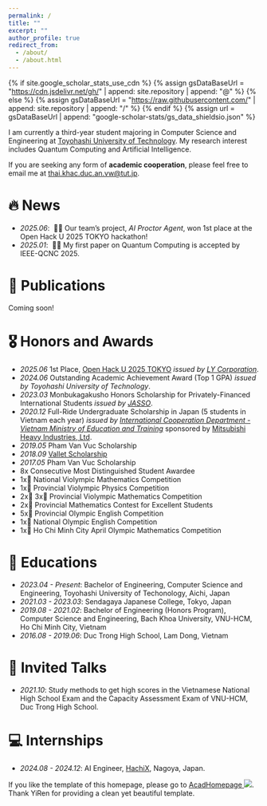 ```yaml
---
permalink: /
title: ""
excerpt: ""
author_profile: true
redirect_from: 
  - /about/
  - /about.html
---
```


{% if site.google_scholar_stats_use_cdn %}
{% assign gsDataBaseUrl = "https://cdn.jsdelivr.net/gh/" | append: site.repository | append: "@" %}
{% else %}
{% assign gsDataBaseUrl = "https://raw.githubusercontent.com/" | append: site.repository | append: "/" %}
{% endif %}
{% assign url = gsDataBaseUrl | append: "google-scholar-stats/gs_data_shieldsio.json" %}

<span class='anchor' id='about-me'></span>

I am currently a third-year student majoring in Computer Science and Engineering at <a href='https://www.tut.ac.jp/'>Toyohashi University of Technology</a>. 
My research interest includes Quantum Computing and Artificial Intelligence.

If you are seeking any form of <strong>academic cooperation</strong>, please feel free to email me at <a href="mailto:thai.khac.duc.an.vw@tut.jp">thai.khac.duc.an.vw@tut.jp</a>.

<!-- I have published more than 100 papers at the top international AI conferences with total 
<a href='https://scholar.google.com/citations?user=DhtAFkwAAAAJ'>google scholar citations <strong><span id='total_cit'>260000+</span></strong></a> 
(You can also use google scholar badge <a href='https://scholar.google.com/citations?user=DhtAFkwAAAAJ'>
<img src="https://img.shields.io/endpoint?url={{ url | url_encode }}&logo=Google%20Scholar&labelColor=f6f6f6&color=9cf&style=flat&label=citations"></a>). -->


# 🔥 News
- *2025.06*: &nbsp;🎉🎉 Our team’s project, *AI Proctor Agent*, won 1st place at the Open Hack U 2025 TOKYO hackathon! 
- *2025.01*: &nbsp;🎉🎉 My first paper on Quantum Computing is accepted by IEEE-QCNC 2025.

# 📝 Publications 
Coming soon!

<!-- <div class='paper-box'><div class='paper-box-image'><div><div class="badge">QCNC 2025</div><img src='images/500x300.png' alt="sym" width="100%"></div></div>
<div class='paper-box-text' markdown="1">

[Tradeoff relations between accessible information and guessing probability for quantum dichotomies](https://openaccess.thecvf.com/content_cvpr_2016/papers/He_Deep_Residual_Learning_CVPR_2016_paper.pdf)

**Khac Duc An Thai**, Michele Dall'Arno

[**Project**](https://scholar.google.com/citations?view_op=view_citation&hl=zh-CN&user=DhtAFkwAAAAJ&citation_for_view=DhtAFkwAAAAJ:ALROH1vI_8AC) <strong><span class='show_paper_citations' data='DhtAFkwAAAAJ:ALROH1vI_8AC'></span></strong>
- We provided a closed-form characterization of binary conditional probability distributions where mutual information is a monotone in guessing probability, disproving previous claims about their monotonicity.
- We characterized all Von Neumann measurements that generate extremal probability distributions for any given qubit dichotomy, refining <a href="https://www.quantumlah.org/media/thesis/NCQT_AndreasKeil_PhDthesis.pdf">Keil’s conjecture</a> on the measurement that attains accessible information.
</div>
</div> -->

# 🎖 Honors and Awards
- *2025.06* 1st Place, [Open Hack U 2025 TOKYO](https://hacku.yahoo.co.jp/hacku2025_tokyo/) *issued by [LY Corporation](https://www.lycorp.co.jp/en/)*.
- *2024.06* Outstanding Academic Achievement Award (Top 1 GPA) *issued by Toyohashi University of Technology*. 
- *2023.03* Monbukagakusho Honors Scholarship for Privately-Financed International Students *issued by [JASSO](https://www.jasso.go.jp/en/index.html)*.
- *2020.12* Full-Ride Undergraduate Scholarship in Japan (5 students in Vietnam each year) *issued by [International Cooperation Department - Vietnam Ministry of Education and Training](https://icd.edu.vn/)* sponsored by [Mitsubishi Heavy Industries, Ltd](https://www.mhi.com/). 
- *2019.05* Pham Van Vuc Scholarship
- *2018.09* [Vallet Scholarship](https://www.fondationvallet.org/en/scholarships/vietnam/)
- *2017.05* Pham Van Vuc Scholarship
- 8x Consecutive Most Distinguished Student Awardee
- 1x🥇 National Violympic Mathematics Competition
- 1x🥇 Provincial Violympic Physics Competition
- 2x🥇 3x🥈 Provincial Violympic Mathematics Competition
- 2x🥈 Provincial Mathematics Contest for Excellent Students
- 5x🥈 Provincial Olympic English Competition
- 1x🥉 National Olympic English Competition
- 1x🥉 Ho Chi Minh City April Olympic Mathematics Competition

# 📖 Educations
- *2023.04 - Present*: Bachelor of Engineering, Computer Science and Engineering, Toyohashi University of Techonology, Aichi, Japan
- *2021.03 - 2023.03*: Sendagaya Japanese College, Tokyo, Japan
- *2019.08 - 2021.02*: Bachelor of Engineering (Honors Program), Computer Science and Engineering, Bach Khoa University, VNU-HCM, Ho Chi Minh City, Vietnam
- *2016.08 - 2019.06*: Duc Trong High School, Lam Dong, Vietnam

# 💬 Invited Talks
- *2021.10*: Study methods to get high scores in the Vietnamese National High School Exam and the Capacity Assessment Exam of VNU-HCM, Duc Trong High School. 

# 💻 Internships
- *2024.08 - 2024.12*: AI Engineer, [HachiX](https://www.hachi-x.com/), Nagoya, Japan.

If you like the template of this homepage, please go to <a href="https://github.com/RayeRen/acad-homepage.github.io">AcadHomepage <img src="https://img.shields.io/github/stars/RayeRen/acad-homepage.github.io?style=social"></a>. Thank YiRen for providing a clean yet beautiful template.